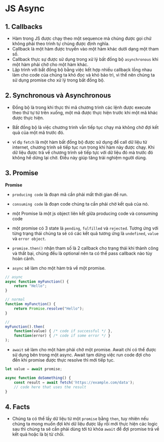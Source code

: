 # JS Async

## 1. Callbacks
- Hàm trong JS được chạy theo một sequence mà chúng được gọi chứ không phải theo trình tự chúng được định nghĩa.
- Callback là một hàm được truyền vào một hàm khác dưới dạng một tham số.
- Callback thực sự được sử dụng trong xử lý bất đồng bộ `asynchronous` khi một hàm phải chờ cho một hàm khác.
- Lập trình với bất đồng bộ bằng việc kết hợp nhiều callback lồng nhau làm cho code của chúng ta khó đọc và khó bảo trì, vì thế nên chúng ta sử dụng promise cho xử lý trong bất đồng bộ.

## 2. Synchronous và Asynchronous
- Đồng bộ là trong khi thực thi mã chương trình các lệnh được execute theo thứ tự từ trên xuống, một mã được thực hiện trước khi một mã khác được thực hiện.
- Bất đồng bộ là việc chương trình vẫn tiếp tục chạy mà không chờ đợi kết quả của một mã trước đó.

- ví dụ `fetch` là một hàm bất đồng bộ được sử dụng để call dữ liệu từ internet, chương trình sẽ tiếp tục run trong khi hàm này được chạy. Khi dữ liệu được trả về chương trình sẽ tiếp tực với dữ liệu đó mà trước đó không hề dừng lại chờ. Điều này giúp tăng trải nghiệm người dùng.

## 3. Promise
**Promise**
- `producing code` là đoạn mã cần phải mất thời gian để run.
- `consuming code` là đoạn code chúng ta cần phải chờ kết quả của nó.
- một Promise là một js object liên kết giữa producing code và consuming code

- một promise có 3 state là `pending`, `fulfilled` và `rejected`. Tương ứng với từng trạng thái chúng ta sẽ có các kết quả tương ứng là `undefined`, `value` và `error object`.

- `promise.then()` nhận tham số là 2 callback cho trạng thái khi thành công và thất bại, chúng đều là optional nên ta có thể pass callback nào tùy hoàn cảnh.

- `async` sẽ làm cho một hàm trả về một promise.
```js
// async
async function myFunction() {
    return "Hello";
}

// normal
function myFunction() {
    return Promise.resolve("Hello");
}

//
myFunction().then(
    function(value) { /* code if successful */ },
    function(error) { /* code if some error */ }
);
```
- `await` sẽ làm cho một hàm phải chờ một promise. Await chỉ có thể được sử dụng bên trong một async. Await tạm dừng việc run code đợi cho đến khi promise được thực resolve thì mới tiếp tục.
```js
let value = await promise;

async function doSomething() {
    const result = await fetch('https://example.com/data');
    // code here that uses the result
}
```

## 4. Facts
- Chúng ta có thể lấy dữ liệu từ một `promise` bằng `then`, tuy nhiên nếu chúng ta mong muốn đợi khi dữ liệu được lấy rồi mới thực hiện các logic sau thì chúng ta sẽ cần phải dùng tới từ khóa `await` để đợi promise trả về kết quả hoặc là bị từ chối.
